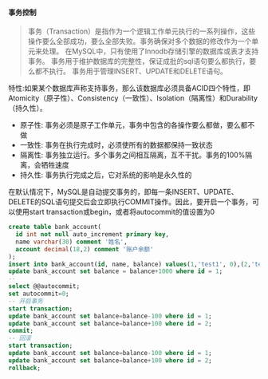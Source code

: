 
#### 事务控制

>事务（Transaction）是指作为一个逻辑工作单元执行的一系列操作，这些操作要么全部成功，要么全部失败。事务确保对多个数据的修改作为一个单元来处理。
在MySQL中，只有使用了Innodb存储引擎的数据库或表才支持事务。
事务用于维护数据库的完整性，保证成批的sql语句要么都执行，要么都不执行。
事务用于管理INSERT、UPDATE和DELETE语句。

特性:如果某个数据库声称支持事务，那么该数据库必须具备ACID四个特性，即Atomicity（原子性）、Consistency（一致性）、Isolation（隔离性）和Durability（持久性）。
- 原子性: 事务必须是原子工作单元，事务中包含的各操作要么都做，要么都不做
- 一致性: 事务在执行完成时，必须使所有的数据都保持一致状态
- 隔离性: 事务独立运行。多个事务之间相互隔离，互不干扰。事务的100%隔离，会牺牲速度
- 持久性: 事务执行完成之后，它对系统的影响是永久性的

在默认情况下，MySQL是自动提交事务的，即每一条INSERT、UPDATE、DELETE的SQL语句提交后会立即执行COMMIT操作。因此，要开启一个事务，可以使用start transaction或begin，或者将autocommit的值设置为0

```sql
create table bank_account(
  id int not null auto_increment primary key,
  name varchar(30) comment '姓名',
  account decimal(18,2) comment '账户余额'
);
insert into bank_account(id, name, balance) values(1,'test1', 0),(2,'test2',0);
update bank_account set balance = balance+1000 where id = 1;
--
select @@autocommit;
set autocommit=0;
-- 开启事务
start transaction;
update bank_account set balance=balance-100 where id = 1;
update bank_account set balance=balance+100 where id = 2;
commit;
-- 回滚
start transaction;
update bank_account set balance=balance-100 where id = 1;
update bank_account set balance=balance+100 where id = 2;
rollback;


```